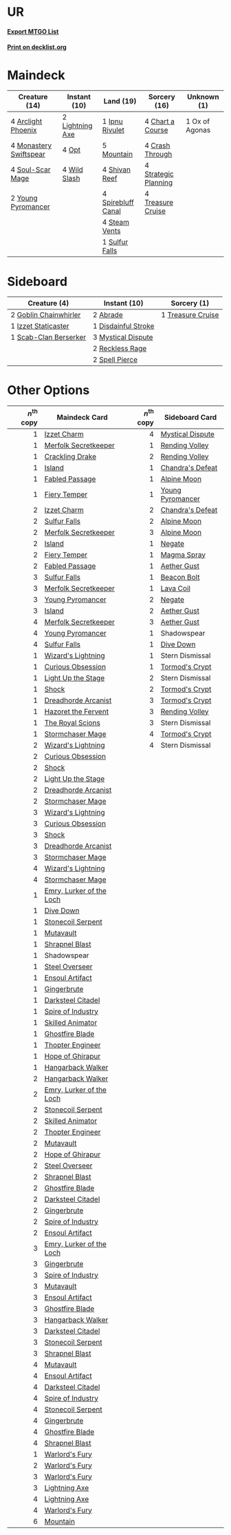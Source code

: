 # UR

#### [Export MTGO List](../collection/UR/UR.txt)
#### [Print on decklist.org](http://decklist.org/?deckmain=4%09Arclight%20Phoenix%0A4%09Chart%20a%20Course%0A4%09Crash%20Through%0A1%09Ipnu%20Rivulet%0A2%09Lightning%20Axe%0A4%09Monastery%20Swiftspear%0A5%09Mountain%0A4%09Opt%0A1%09Ox%20of%20Agonas%0A4%09Shivan%20Reef%0A4%09Soul-Scar%20Mage%0A4%09Spirebluff%20Canal%0A4%09Steam%20Vents%0A4%09Strategic%20Planning%0A1%09Sulfur%20Falls%0A4%09Treasure%20Cruise%0A4%09Wild%20Slash%0A2%09Young%20Pyromancer&deckside=2%09Abrade%0A1%09Disdainful%20Stroke%0A2%09Goblin%20Chainwhirler%0A1%09Izzet%20Staticaster%0A3%09Mystical%20Dispute%0A2%09Reckless%20Rage%0A1%09Scab-Clan%20Berserker%0A2%09Spell%20Pierce%0A1%09Treasure%20Cruise)
# Maindeck

|                                          Creature (14)                                          |                                       Instant (10)                                       |                                          Land (19)                                          |                                         Sorcery (16)                                          | Unknown (1)  |
|-------------------------------------------------------------------------------------------------|------------------------------------------------------------------------------------------|---------------------------------------------------------------------------------------------|-----------------------------------------------------------------------------------------------|--------------|
|4 [Arclight Phoenix](http://gatherer.wizards.com/Pages/Card/Details.aspx?multiverseid=452841)    |2 [Lightning Axe](http://gatherer.wizards.com/Pages/Card/Details.aspx?multiverseid=409925)|1 [Ipnu Rivulet](http://gatherer.wizards.com/Pages/Card/Details.aspx?multiverseid=430869)    |4 [Chart a Course](http://gatherer.wizards.com/Pages/Card/Details.aspx?multiverseid=435200)    |1 Ox of Agonas|
|4 [Monastery Swiftspear](http://gatherer.wizards.com/Pages/Card/Details.aspx?multiverseid=438706)|4 [Opt](http://gatherer.wizards.com/Pages/Card/Details.aspx?multiverseid=442948)          |5 [Mountain](http://gatherer.wizards.com/Pages/Card/Details.aspx?multiverseid=439859)        |4 [Crash Through](http://gatherer.wizards.com/Pages/Card/Details.aspx?multiverseid=430777)     |              |
|4 [Soul-Scar Mage](http://gatherer.wizards.com/Pages/Card/Details.aspx?multiverseid=426850)      |4 [Wild Slash](http://gatherer.wizards.com/Pages/Card/Details.aspx?multiverseid=391959)   |4 [Shivan Reef](http://gatherer.wizards.com/Pages/Card/Details.aspx?multiverseid=129731)     |4 [Strategic Planning](http://gatherer.wizards.com/Pages/Card/Details.aspx?multiverseid=376525)|              |
|2 [Young Pyromancer](http://gatherer.wizards.com/Pages/Card/Details.aspx?multiverseid=426592)    |                                                                                          |4 [Spirebluff Canal](http://gatherer.wizards.com/Pages/Card/Details.aspx?multiverseid=417822)|4 [Treasure Cruise](http://gatherer.wizards.com/Pages/Card/Details.aspx?multiverseid=420718)   |              |
|                                                                                                 |                                                                                          |4 [Steam Vents](http://gatherer.wizards.com/Pages/Card/Details.aspx?multiverseid=405109)     |                                                                                               |              |
|                                                                                                 |                                                                                          |1 [Sulfur Falls](http://gatherer.wizards.com/Pages/Card/Details.aspx?multiverseid=443135)    |                                                                                               |              |


# Sideboard

|                                          Creature (4)                                          |                                         Instant (10)                                         |                                        Sorcery (1)                                         |
|------------------------------------------------------------------------------------------------|----------------------------------------------------------------------------------------------|--------------------------------------------------------------------------------------------|
|2 [Goblin Chainwhirler](http://gatherer.wizards.com/Pages/Card/Details.aspx?multiverseid=443017)|2 [Abrade](http://gatherer.wizards.com/Pages/Card/Details.aspx?multiverseid=430772)           |1 [Treasure Cruise](http://gatherer.wizards.com/Pages/Card/Details.aspx?multiverseid=420718)|
|1 [Izzet Staticaster](http://gatherer.wizards.com/Pages/Card/Details.aspx?multiverseid=253638)  |1 [Disdainful Stroke](http://gatherer.wizards.com/Pages/Card/Details.aspx?multiverseid=420705)|                                                                                            |
|1 [Scab-Clan Berserker](http://gatherer.wizards.com/Pages/Card/Details.aspx?multiverseid=398461)|3 [Mystical Dispute](http://gatherer.wizards.com/Pages/Card/Details.aspx?multiverseid=473020) |                                                                                            |
|                                                                                                |2 [Reckless Rage](http://gatherer.wizards.com/Pages/Card/Details.aspx?multiverseid=439767)    |                                                                                            |
|                                                                                                |2 [Spell Pierce](http://gatherer.wizards.com/Pages/Card/Details.aspx?multiverseid=425876)     |                                                                                            |


# Other Options

|*n*<sup>th</sup> copy|                                           Maindeck Card                                           |*n*<sup>th</sup> copy|                                      Sideboard Card                                       |
|--------------------:|---------------------------------------------------------------------------------------------------|--------------------:|-------------------------------------------------------------------------------------------|
|                    1|[Izzet Charm](http://gatherer.wizards.com/Pages/Card/Details.aspx?multiverseid=338413)             |                    4|[Mystical Dispute](http://gatherer.wizards.com/Pages/Card/Details.aspx?multiverseid=473020)|
|                    1|[Merfolk Secretkeeper](http://gatherer.wizards.com/Pages/Card/Details.aspx?multiverseid=473015)    |                    1|[Rending Volley](http://gatherer.wizards.com/Pages/Card/Details.aspx?multiverseid=394663)  |
|                    1|[Crackling Drake](http://gatherer.wizards.com/Pages/Card/Details.aspx?multiverseid=452913)         |                    2|[Rending Volley](http://gatherer.wizards.com/Pages/Card/Details.aspx?multiverseid=394663)  |
|                    1|[Island](http://gatherer.wizards.com/Pages/Card/Details.aspx?multiverseid=439857)                  |                    1|[Chandra's Defeat](http://gatherer.wizards.com/Pages/Card/Details.aspx?multiverseid=430775)|
|                    1|[Fabled Passage](http://gatherer.wizards.com/Pages/Card/Details.aspx?multiverseid=473206)          |                    1|[Alpine Moon](http://gatherer.wizards.com/Pages/Card/Details.aspx?multiverseid=447264)     |
|                    1|[Fiery Temper](http://gatherer.wizards.com/Pages/Card/Details.aspx?multiverseid=409908)            |                    1|[Young Pyromancer](http://gatherer.wizards.com/Pages/Card/Details.aspx?multiverseid=426592)|
|                    2|[Izzet Charm](http://gatherer.wizards.com/Pages/Card/Details.aspx?multiverseid=338413)             |                    2|[Chandra's Defeat](http://gatherer.wizards.com/Pages/Card/Details.aspx?multiverseid=430775)|
|                    2|[Sulfur Falls](http://gatherer.wizards.com/Pages/Card/Details.aspx?multiverseid=443135)            |                    2|[Alpine Moon](http://gatherer.wizards.com/Pages/Card/Details.aspx?multiverseid=447264)     |
|                    2|[Merfolk Secretkeeper](http://gatherer.wizards.com/Pages/Card/Details.aspx?multiverseid=473015)    |                    3|[Alpine Moon](http://gatherer.wizards.com/Pages/Card/Details.aspx?multiverseid=447264)     |
|                    2|[Island](http://gatherer.wizards.com/Pages/Card/Details.aspx?multiverseid=439857)                  |                    1|[Negate](http://gatherer.wizards.com/Pages/Card/Details.aspx?multiverseid=423707)          |
|                    2|[Fiery Temper](http://gatherer.wizards.com/Pages/Card/Details.aspx?multiverseid=409908)            |                    1|[Magma Spray](http://gatherer.wizards.com/Pages/Card/Details.aspx?multiverseid=426843)     |
|                    2|[Fabled Passage](http://gatherer.wizards.com/Pages/Card/Details.aspx?multiverseid=473206)          |                    1|[Aether Gust](http://gatherer.wizards.com/Pages/Card/Details.aspx?multiverseid=466796)     |
|                    3|[Sulfur Falls](http://gatherer.wizards.com/Pages/Card/Details.aspx?multiverseid=443135)            |                    1|[Beacon Bolt](http://gatherer.wizards.com/Pages/Card/Details.aspx?multiverseid=452904)     |
|                    3|[Merfolk Secretkeeper](http://gatherer.wizards.com/Pages/Card/Details.aspx?multiverseid=473015)    |                    1|[Lava Coil](http://gatherer.wizards.com/Pages/Card/Details.aspx?multiverseid=452858)       |
|                    3|[Young Pyromancer](http://gatherer.wizards.com/Pages/Card/Details.aspx?multiverseid=426592)        |                    2|[Negate](http://gatherer.wizards.com/Pages/Card/Details.aspx?multiverseid=423707)          |
|                    3|[Island](http://gatherer.wizards.com/Pages/Card/Details.aspx?multiverseid=439857)                  |                    2|[Aether Gust](http://gatherer.wizards.com/Pages/Card/Details.aspx?multiverseid=466796)     |
|                    4|[Merfolk Secretkeeper](http://gatherer.wizards.com/Pages/Card/Details.aspx?multiverseid=473015)    |                    3|[Aether Gust](http://gatherer.wizards.com/Pages/Card/Details.aspx?multiverseid=466796)     |
|                    4|[Young Pyromancer](http://gatherer.wizards.com/Pages/Card/Details.aspx?multiverseid=426592)        |                    1|Shadowspear                                                                                |
|                    4|[Sulfur Falls](http://gatherer.wizards.com/Pages/Card/Details.aspx?multiverseid=443135)            |                    1|[Dive Down](http://gatherer.wizards.com/Pages/Card/Details.aspx?multiverseid=435205)       |
|                    1|[Wizard's Lightning](http://gatherer.wizards.com/Pages/Card/Details.aspx?multiverseid=443040)      |                    1|Stern Dismissal                                                                            |
|                    1|[Curious Obsession](http://gatherer.wizards.com/Pages/Card/Details.aspx?multiverseid=439692)       |                    1|[Tormod's Crypt](http://gatherer.wizards.com/Pages/Card/Details.aspx?multiverseid=389723)  |
|                    1|[Light Up the Stage](http://gatherer.wizards.com/Pages/Card/Details.aspx?multiverseid=457251)      |                    2|Stern Dismissal                                                                            |
|                    1|[Shock](http://gatherer.wizards.com/Pages/Card/Details.aspx?multiverseid=129732)                   |                    2|[Tormod's Crypt](http://gatherer.wizards.com/Pages/Card/Details.aspx?multiverseid=389723)  |
|                    1|[Dreadhorde Arcanist](http://gatherer.wizards.com/Pages/Card/Details.aspx?multiverseid=461052)     |                    3|[Tormod's Crypt](http://gatherer.wizards.com/Pages/Card/Details.aspx?multiverseid=389723)  |
|                    1|[Hazoret the Fervent](http://gatherer.wizards.com/Pages/Card/Details.aspx?multiverseid=426838)     |                    3|[Rending Volley](http://gatherer.wizards.com/Pages/Card/Details.aspx?multiverseid=394663)  |
|                    1|[The Royal Scions](http://gatherer.wizards.com/Pages/Card/Details.aspx?multiverseid=473161)        |                    3|Stern Dismissal                                                                            |
|                    1|[Stormchaser Mage](http://gatherer.wizards.com/Pages/Card/Details.aspx?multiverseid=407669)        |                    4|[Tormod's Crypt](http://gatherer.wizards.com/Pages/Card/Details.aspx?multiverseid=389723)  |
|                    2|[Wizard's Lightning](http://gatherer.wizards.com/Pages/Card/Details.aspx?multiverseid=443040)      |                    4|Stern Dismissal                                                                            |
|                    2|[Curious Obsession](http://gatherer.wizards.com/Pages/Card/Details.aspx?multiverseid=439692)       |                     |                                                                                           |
|                    2|[Shock](http://gatherer.wizards.com/Pages/Card/Details.aspx?multiverseid=129732)                   |                     |                                                                                           |
|                    2|[Light Up the Stage](http://gatherer.wizards.com/Pages/Card/Details.aspx?multiverseid=457251)      |                     |                                                                                           |
|                    2|[Dreadhorde Arcanist](http://gatherer.wizards.com/Pages/Card/Details.aspx?multiverseid=461052)     |                     |                                                                                           |
|                    2|[Stormchaser Mage](http://gatherer.wizards.com/Pages/Card/Details.aspx?multiverseid=407669)        |                     |                                                                                           |
|                    3|[Wizard's Lightning](http://gatherer.wizards.com/Pages/Card/Details.aspx?multiverseid=443040)      |                     |                                                                                           |
|                    3|[Curious Obsession](http://gatherer.wizards.com/Pages/Card/Details.aspx?multiverseid=439692)       |                     |                                                                                           |
|                    3|[Shock](http://gatherer.wizards.com/Pages/Card/Details.aspx?multiverseid=129732)                   |                     |                                                                                           |
|                    3|[Dreadhorde Arcanist](http://gatherer.wizards.com/Pages/Card/Details.aspx?multiverseid=461052)     |                     |                                                                                           |
|                    3|[Stormchaser Mage](http://gatherer.wizards.com/Pages/Card/Details.aspx?multiverseid=407669)        |                     |                                                                                           |
|                    4|[Wizard's Lightning](http://gatherer.wizards.com/Pages/Card/Details.aspx?multiverseid=443040)      |                     |                                                                                           |
|                    4|[Stormchaser Mage](http://gatherer.wizards.com/Pages/Card/Details.aspx?multiverseid=407669)        |                     |                                                                                           |
|                    1|[Emry, Lurker of the Loch](http://gatherer.wizards.com/Pages/Card/Details.aspx?multiverseid=473005)|                     |                                                                                           |
|                    1|[Dive Down](http://gatherer.wizards.com/Pages/Card/Details.aspx?multiverseid=435205)               |                     |                                                                                           |
|                    1|[Stonecoil Serpent](http://gatherer.wizards.com/Pages/Card/Details.aspx?multiverseid=473197)       |                     |                                                                                           |
|                    1|[Mutavault](http://gatherer.wizards.com/Pages/Card/Details.aspx?multiverseid=370733)               |                     |                                                                                           |
|                    1|[Shrapnel Blast](http://gatherer.wizards.com/Pages/Card/Details.aspx?multiverseid=442784)          |                     |                                                                                           |
|                    1|Shadowspear                                                                                        |                     |                                                                                           |
|                    1|[Steel Overseer](http://gatherer.wizards.com/Pages/Card/Details.aspx?multiverseid=222714)          |                     |                                                                                           |
|                    1|[Ensoul Artifact](http://gatherer.wizards.com/Pages/Card/Details.aspx?multiverseid=383232)         |                     |                                                                                           |
|                    1|[Gingerbrute](http://gatherer.wizards.com/Pages/Card/Details.aspx?multiverseid=473181)             |                     |                                                                                           |
|                    1|[Darksteel Citadel](http://gatherer.wizards.com/Pages/Card/Details.aspx?multiverseid=389479)       |                     |                                                                                           |
|                    1|[Spire of Industry](http://gatherer.wizards.com/Pages/Card/Details.aspx?multiverseid=423851)       |                     |                                                                                           |
|                    1|[Skilled Animator](http://gatherer.wizards.com/Pages/Card/Details.aspx?multiverseid=447209)        |                     |                                                                                           |
|                    1|[Ghostfire Blade](http://gatherer.wizards.com/Pages/Card/Details.aspx?multiverseid=386545)         |                     |                                                                                           |
|                    1|[Thopter Engineer](http://gatherer.wizards.com/Pages/Card/Details.aspx?multiverseid=451081)        |                     |                                                                                           |
|                    1|[Hope of Ghirapur](http://gatherer.wizards.com/Pages/Card/Details.aspx?multiverseid=423821)        |                     |                                                                                           |
|                    1|[Hangarback Walker](http://gatherer.wizards.com/Pages/Card/Details.aspx?multiverseid=420600)       |                     |                                                                                           |
|                    2|[Hangarback Walker](http://gatherer.wizards.com/Pages/Card/Details.aspx?multiverseid=420600)       |                     |                                                                                           |
|                    2|[Emry, Lurker of the Loch](http://gatherer.wizards.com/Pages/Card/Details.aspx?multiverseid=473005)|                     |                                                                                           |
|                    2|[Stonecoil Serpent](http://gatherer.wizards.com/Pages/Card/Details.aspx?multiverseid=473197)       |                     |                                                                                           |
|                    2|[Skilled Animator](http://gatherer.wizards.com/Pages/Card/Details.aspx?multiverseid=447209)        |                     |                                                                                           |
|                    2|[Thopter Engineer](http://gatherer.wizards.com/Pages/Card/Details.aspx?multiverseid=451081)        |                     |                                                                                           |
|                    2|[Mutavault](http://gatherer.wizards.com/Pages/Card/Details.aspx?multiverseid=370733)               |                     |                                                                                           |
|                    2|[Hope of Ghirapur](http://gatherer.wizards.com/Pages/Card/Details.aspx?multiverseid=423821)        |                     |                                                                                           |
|                    2|[Steel Overseer](http://gatherer.wizards.com/Pages/Card/Details.aspx?multiverseid=222714)          |                     |                                                                                           |
|                    2|[Shrapnel Blast](http://gatherer.wizards.com/Pages/Card/Details.aspx?multiverseid=442784)          |                     |                                                                                           |
|                    2|[Ghostfire Blade](http://gatherer.wizards.com/Pages/Card/Details.aspx?multiverseid=386545)         |                     |                                                                                           |
|                    2|[Darksteel Citadel](http://gatherer.wizards.com/Pages/Card/Details.aspx?multiverseid=389479)       |                     |                                                                                           |
|                    2|[Gingerbrute](http://gatherer.wizards.com/Pages/Card/Details.aspx?multiverseid=473181)             |                     |                                                                                           |
|                    2|[Spire of Industry](http://gatherer.wizards.com/Pages/Card/Details.aspx?multiverseid=423851)       |                     |                                                                                           |
|                    2|[Ensoul Artifact](http://gatherer.wizards.com/Pages/Card/Details.aspx?multiverseid=383232)         |                     |                                                                                           |
|                    3|[Emry, Lurker of the Loch](http://gatherer.wizards.com/Pages/Card/Details.aspx?multiverseid=473005)|                     |                                                                                           |
|                    3|[Gingerbrute](http://gatherer.wizards.com/Pages/Card/Details.aspx?multiverseid=473181)             |                     |                                                                                           |
|                    3|[Spire of Industry](http://gatherer.wizards.com/Pages/Card/Details.aspx?multiverseid=423851)       |                     |                                                                                           |
|                    3|[Mutavault](http://gatherer.wizards.com/Pages/Card/Details.aspx?multiverseid=370733)               |                     |                                                                                           |
|                    3|[Ensoul Artifact](http://gatherer.wizards.com/Pages/Card/Details.aspx?multiverseid=383232)         |                     |                                                                                           |
|                    3|[Ghostfire Blade](http://gatherer.wizards.com/Pages/Card/Details.aspx?multiverseid=386545)         |                     |                                                                                           |
|                    3|[Hangarback Walker](http://gatherer.wizards.com/Pages/Card/Details.aspx?multiverseid=420600)       |                     |                                                                                           |
|                    3|[Darksteel Citadel](http://gatherer.wizards.com/Pages/Card/Details.aspx?multiverseid=389479)       |                     |                                                                                           |
|                    3|[Stonecoil Serpent](http://gatherer.wizards.com/Pages/Card/Details.aspx?multiverseid=473197)       |                     |                                                                                           |
|                    3|[Shrapnel Blast](http://gatherer.wizards.com/Pages/Card/Details.aspx?multiverseid=442784)          |                     |                                                                                           |
|                    4|[Mutavault](http://gatherer.wizards.com/Pages/Card/Details.aspx?multiverseid=370733)               |                     |                                                                                           |
|                    4|[Ensoul Artifact](http://gatherer.wizards.com/Pages/Card/Details.aspx?multiverseid=383232)         |                     |                                                                                           |
|                    4|[Darksteel Citadel](http://gatherer.wizards.com/Pages/Card/Details.aspx?multiverseid=389479)       |                     |                                                                                           |
|                    4|[Spire of Industry](http://gatherer.wizards.com/Pages/Card/Details.aspx?multiverseid=423851)       |                     |                                                                                           |
|                    4|[Stonecoil Serpent](http://gatherer.wizards.com/Pages/Card/Details.aspx?multiverseid=473197)       |                     |                                                                                           |
|                    4|[Gingerbrute](http://gatherer.wizards.com/Pages/Card/Details.aspx?multiverseid=473181)             |                     |                                                                                           |
|                    4|[Ghostfire Blade](http://gatherer.wizards.com/Pages/Card/Details.aspx?multiverseid=386545)         |                     |                                                                                           |
|                    4|[Shrapnel Blast](http://gatherer.wizards.com/Pages/Card/Details.aspx?multiverseid=442784)          |                     |                                                                                           |
|                    1|[Warlord's Fury](http://gatherer.wizards.com/Pages/Card/Details.aspx?multiverseid=443039)          |                     |                                                                                           |
|                    2|[Warlord's Fury](http://gatherer.wizards.com/Pages/Card/Details.aspx?multiverseid=443039)          |                     |                                                                                           |
|                    3|[Warlord's Fury](http://gatherer.wizards.com/Pages/Card/Details.aspx?multiverseid=443039)          |                     |                                                                                           |
|                    3|[Lightning Axe](http://gatherer.wizards.com/Pages/Card/Details.aspx?multiverseid=409925)           |                     |                                                                                           |
|                    4|[Lightning Axe](http://gatherer.wizards.com/Pages/Card/Details.aspx?multiverseid=409925)           |                     |                                                                                           |
|                    4|[Warlord's Fury](http://gatherer.wizards.com/Pages/Card/Details.aspx?multiverseid=443039)          |                     |                                                                                           |
|                    6|[Mountain](http://gatherer.wizards.com/Pages/Card/Details.aspx?multiverseid=439859)                |                     |                                                                                           |

